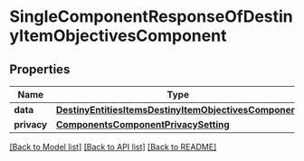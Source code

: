 # SingleComponentResponseOfDestinyItemObjectivesComponent

## Properties
Name | Type | Description | Notes
------------ | ------------- | ------------- | -------------
**data** | [**DestinyEntitiesItemsDestinyItemObjectivesComponent**](DestinyEntitiesItemsDestinyItemObjectivesComponent.md) |  | [optional] 
**privacy** | [**ComponentsComponentPrivacySetting**](ComponentsComponentPrivacySetting.md) |  | [optional] 

[[Back to Model list]](../README.md#documentation-for-models) [[Back to API list]](../README.md#documentation-for-api-endpoints) [[Back to README]](../README.md)


